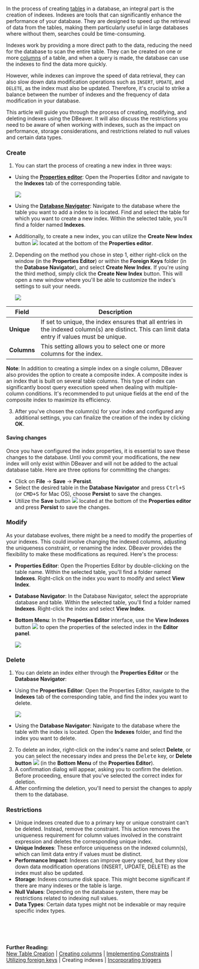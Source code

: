 In the process of creating [tables](New-Table-Creation) in a database, an integral part is the creation of indexes. Indexes are tools that can
significantly enhance the performance of your database. They are designed to speed up the retrieval of data from the
tables, making them particularly useful in large databases where without them, searches could be time-consuming.

Indexes work by providing a more direct path to the data, reducing the need for the database to scan the entire table.
They can be created on one or more [columns](Creating-columns) of a table, and when a query is made, the database can use the indexes to
find the data more quickly.

However, while indexes can improve the speed of data retrieval, they can also slow down data modification operations
such as `INSERT`, `UPDATE`, and `DELETE`, as the index must also be updated. Therefore, it's crucial to strike a balance
between the number of indexes and the frequency of data modification in your database.

This article will guide you through the process of creating, modifying, and deleting indexes using the DBeaver. It will
also discuss the restrictions you need to be aware of when working with indexes, such as the impact on performance,
storage considerations, and restrictions related to null values and certain data types.

### Create

1) You can start the process of creating a new index in three ways:
- Using the **[Properties editor](Properties-Editor)**: Open the Properties Editor and navigate to the **Indexes**
   tab of the corresponding table.

   ![](images/tutorial_images/14_Create_Index.png)

- Using the **[Database Navigator](Database-Navigator)**: Navigate to the database where the table you want to add a
  index to is located. Find and select the table for which you want to create a new index. Within the
  selected table, you'll find a folder named **Indexes**. 
- Additionally, to create a new index, you can utilize the **Create New Index**
  button ![](images/tutorial_images/New_Index_Button.png) located at the bottom of the **Properties editor**.

2) Depending on the method you chose in step 1, either right-click on the window (in the **Properties Editor**) or within
   the **Foreign Keys** folder (in the **Database Navigator**), and select **Create New Index**. If you're using 
   the third method, simply click the **Create New Index** button. This will open a new window where you'll be able
   to customize the index's settings to suit your needs.  

   ![](images/tutorial_images/14a_Index_Parameters.png)

 Field       | Description                                                                                                                                     
-------------|-------------------------------------------------------------------------------------------------------------------------------------------------
 **Unique**  | If set to unique, the index ensures that all entries in the indexed column(s) are distinct. This can limit data entry if values must be unique. 
 **Columns** | This setting allows you to select one or more columns for the index.                                                                            

**Note**: In addition to creating a simple index on a single column, DBeaver also provides the option to create a composite index.
A composite index is an index that is built on several table columns. This type of index can significantly boost query
execution speed when dealing with multiple-column conditions. It's recommended to put unique fields at the end of the
composite index to maximize its efficiency.

3) After you've chosen the column(s) for your index and configured any additional settings, you can finalize the creation
of the index by clicking **OK**. 

#### Saving changes

Once you have configured the index properties, it is essential to save these changes to the database. Until you
commit your modifications, the new index will only exist within DBeaver and will not be added to the actual database
table.
Here are three options for committing the changes:

* Click on **File** -> **Save** -> **Persist**.
* Select the desired table in the **Database Navigator** and press <kbd>Ctrl+S</kbd> (or <kbd>CMD+S</kbd> for Mac OS),
  choose **Persist** to save the changes.
* Utilize the **Save** button ![](images/tutorial_images/10b_SaveButton.png) located at the bottom of the
  **Properties editor** and press **Persist** to save the changes.

### Modify

As your database evolves, there might be a need to modify the properties of your indexes. This could involve changing
the indexed columns, adjusting the uniqueness constraint, or renaming the index. DBeaver provides the flexibility to
make these modifications as required. Here's the process:

- **Properties Editor**: Open the Properties Editor by double-clicking on the table name. Within the selected table, you'll find a
  folder named **Indexes**. Right-click on the index you want to modify and select **View Index**.
- **Database Navigator**: In the Database Navigator, select the appropriate database and table. Within the selected table, you'll find a
  folder named **Indexes**. Right-click the index and select **View Index**.
- **Bottom Menu**: In the **Properties Editor** interface, use the **View Indexes**
  button ![](images/tutorial_images/View_column_button.png) to open the properties of the selected index in the
  **Editor panel**.

   ![](images/tutorial_images/14b_View_Index.png)

### Delete

1) You can delete an index either through the **Properties Editor** or the **Database Navigator**:

- Using the **Properties Editor**: Open the Properties Editor, navigate to the **Indexes** tab of the corresponding table,
  and find the index you want to delete.

   ![](images/tutorial_images/14c_Delete_Index.png)

- Using the **Database Navigator**: Navigate to the database where the table with the index is located. Open the 
  **Indexes** folder, and find the index you want to delete.

2) To delete an index, right-click on the index's name and select **Delete**, or you can select the necessary index and
   press the <kbd>Delete</kbd> key, or **Delete button** ![](images/tutorial_images/Delete_button.png) (in the
   **Bottom Menu** of the **Properties Editor**).
3) A confirmation dialog will appear, asking you to confirm the deletion. Before proceeding, ensure that you've selected
   the correct index for deletion.
4) After confirming the deletion, you'll need to persist the changes to apply them to the database.

### Restrictions

* Unique indexes created due to a primary key or unique constraint can't be deleted. Instead, remove the constraint.
  This action removes the uniqueness requirement for column values involved in the constraint expression and deletes the
  corresponding unique index.
* **Unique Indexes**: These enforce uniqueness on the indexed column(s), which can limit data entry if values must be
  distinct.
* **Performance Impact**: Indexes can improve query speed, but they slow down data modification operations (INSERT, UPDATE,
  DELETE) as the index must also be updated.
* **Storage**: Indexes consume disk space. This might become significant if there are many indexes or the table is large.
* **Null Values**: Depending on the database system, there may be restrictions related to indexing null values.
* **Data Types**: Certain data types might not be indexable or may require specific index types.

<br><br><br><br>
**Further Reading:**<br>
[New Table Creation](New-Table-Creation) | [Creating columns](Creating-columns) | [Implementing Constraints](Implementing-Constraints) | [Utilizing foreign keys](Utilizing-Foreign-Keys) | Creating indexes | [Incorporating triggers](Incorporating-Triggers)
